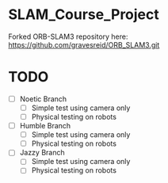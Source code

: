 # SLAM_Course_Project

Forked ORB-SLAM3 repository here:
https://github.com/gravesreid/ORB_SLAM3.git

# TODO
- [ ] Noetic Branch
    - [ ] Simple test using camera only
    - [ ] Physical testing on robots 
- [ ] Humble Branch
    - [ ] Simple test using camera only
    - [ ] Physical testing on robots 
- [ ] Jazzy Branch
    - [ ] Simple test using camera only
    - [ ] Physical testing on robots 
